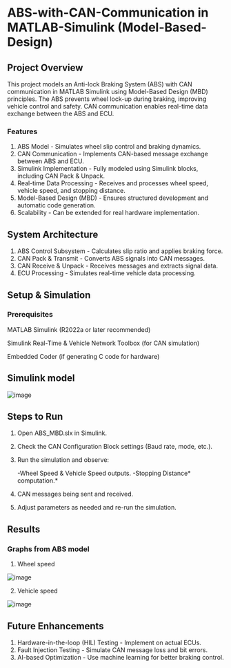 # ABS-with-CAN-Communication in MATLAB-Simulink (Model-Based-Design)

## Project Overview

This project models an Anti-lock Braking System (ABS) with CAN communication in MATLAB Simulink using Model-Based Design (MBD) principles. The ABS prevents wheel lock-up during braking, improving vehicle control and safety. CAN communication enables real-time data exchange between the ABS and ECU.


### Features

1. ABS Model - Simulates wheel slip control and braking dynamics.
2. CAN Communication - Implements CAN-based message exchange between ABS and ECU.
3. Simulink Implementation - Fully modeled using Simulink blocks, including CAN Pack & Unpack.
4. Real-time Data Processing - Receives and processes wheel speed, vehicle speed, and stopping distance.
5. Model-Based Design (MBD) - Ensures structured development and automatic code generation.
6. Scalability - Can be extended for real hardware implementation.
   

## System Architecture

1. ABS Control Subsystem - Calculates slip ratio and applies braking force.
2. CAN Pack & Transmit - Converts ABS signals into CAN messages.
3. CAN Receive & Unpack - Receives messages and extracts signal data.
4. ECU Processing - Simulates real-time vehicle data processing.


## Setup & Simulation

### Prerequisites

MATLAB Simulink (R2022a or later recommended)

Simulink Real-Time & Vehicle Network Toolbox (for CAN simulation)

Embedded Coder (if generating C code for hardware)

## Simulink model
![image](https://github.com/user-attachments/assets/ac2c5219-fc7f-4138-b8c6-dbaa6e784f0e)




## Steps to Run

1. Open ABS_MBD.slx in Simulink.

2. Check the CAN Configuration Block settings (Baud rate, mode, etc.).

3. Run the simulation and observe:
 
   -Wheel Speed & Vehicle Speed outputs.
   -Stopping Distance* computation.*

4. CAN messages being sent and received.

5. Adjust parameters as needed and re-run the simulation.

## Results
### Graphs from ABS model 
1. Wheel speed

![image](https://github.com/user-attachments/assets/de6e4093-c178-4587-a49d-b7886e7e85de)

2. Vehicle speed

![image](https://github.com/user-attachments/assets/ab734519-b8f0-4176-89cb-c7b02ec59b3a)



## Future Enhancements

 1. Hardware-in-the-loop (HIL) Testing - Implement on actual ECUs.
 2. Fault Injection Testing - Simulate CAN message loss and bit errors.
 3. AI-based Optimization - Use machine learning for better braking control.
